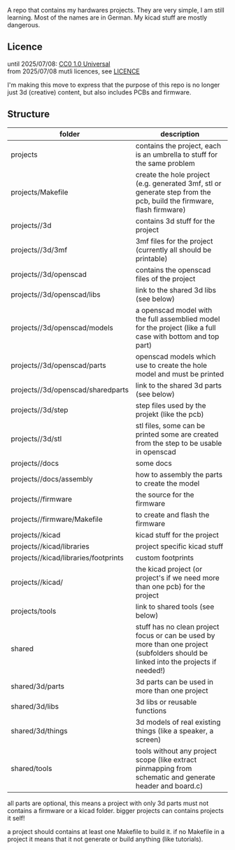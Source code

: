 A repo that contains my hardwares projects.
They are very simple, I am still learning. Most of the names are in German. My kicad stuff are mostly dangerous.

## Licence
until 2025/07/08: [CC0 1.0 Universal](https://creativecommons.org/publicdomain/zero/1.0/)  
from 2025/07/08 mutli licences, see [LICENCE](LICENCE)

I'm making this move to express that the purpose of this repo is no longer just 3d (creative) content, but also includes PCBs and firmware.

## Structure

| folder                                         | description |
|------------------------------------------------|-------------|
|projects                                        | contains the project, each is an umbrella to stuff for the same problem |
|projects/Makefile                               | create the hole project (e.g. generated 3mf, stl or generate step from the pcb, build the firmware, flash firmware) |
|projects/<prjname>/3d                           | contains 3d stuff for the project |
|projects/<prjname>/3d/3mf                       | 3mf files for the project (currently all should be printable) |
|projects/<prjname>/3d/openscad                  | contains the openscad files of the project |
|projects/<prjname>/3d/openscad/libs             | link to the shared 3d libs (see below) |
|projects/<prjname>/3d/openscad/models           | a openscad model with the full assemblied model for the project (like a full case with bottom and top part) |
|projects/<prjname>/3d/openscad/parts            | openscad models which use to create the hole model and must be printed |
|projects/<prjname>/3d/openscad/sharedparts      | link to the shared 3d parts (see below) |
|projects/<prjname>/3d/step                      | step files used by the projekt (like the pcb) |
|projects/<prjname>/3d/stl                       | stl files, some can be printed some are created from the step to be usable in openscad |
|projects/<prjname>/docs                         | some docs |
|projects/<prjname>/docs/assembly                | how to assembly the parts to create the model |
|projects/<prjname>/firmware                     | the source for the firmware |
|projects/<prjname>/firmware/Makefile            | to create and flash the firmware |
|projects/<prjname>/kicad                        | kicad stuff for the project |
|projects/<prjname>/kicad/libraries              | project specific kicad stuff |
|projects/<prjname>/kicad/libraries/footprints   | custom footprints |
|projects/<prjname>/kicad/<kicadproject>         | the kicad project (or project's if we need more than one pcb) for the project |
|projects/tools                                  | link to shared tools (see below)  |
|shared                                          | stuff has no clean project focus or can be used by more than one project (subfolders should be linked into the projects if needed!)  |
|shared/3d/parts                                 | 3d parts can be used in more than one project  |
|shared/3d/libs                                  | 3d libs or reusable functions  |
|shared/3d/things                                | 3d models of real existing things (like a speaker, a screen) |
|shared/tools                                    | tools without any project scope (like extract pinmapping from schematic and generate header and board.c) |

all parts are optional, this means a project with only 3d parts must not contains a firmware or a kicad folder.
bigger projects can contains projects it self!

a project should contains at least one Makefile to build it. if no Makefile in a project it means that it not generate or build anything (like tutorials).
